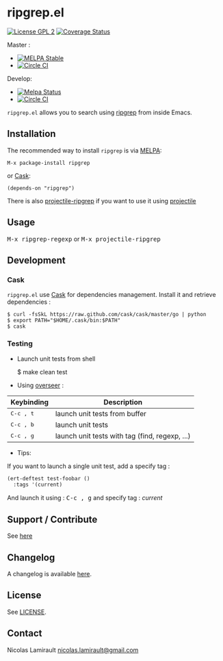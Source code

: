 # ripgrep.el

[![License GPL 2][badge-license]][LICENSE]
[![Coverage Status](https://coveralls.io/repos/nlamirault/ripgrep.el/badge.png?branch=master)](https://coveralls.io/r/nlamirault/ripgrep.el?branch=master)

Master :
* [![MELPA Stable](https://stable.melpa.org/packages/ripgrep-badge.svg)](https://stable.melpa.org/#/ripgrep)
* [![Circle CI](https://circleci.com/gh/nlamirault/ripgrep.el/tree/master.svg?style=svg)](https://circleci.com/gh/nlamirault/ripgrep.el/tree/master)

Develop:
* [![Melpa Status](https://melpa.org/packages/ripgrep-badge.svg)](https://melpa.org/#/ripgrep)
* [![Circle CI](https://circleci.com/gh/nlamirault/ripgrep.el/tree/develop.svg?style=svg)](https://circleci.com/gh/nlamirault/ripgrep.el/tree/develop)

``ripgrep.el`` allows you to search using [ripgrep][] from inside Emacs.

## Installation

The recommended way to install ``ripgrep`` is via [MELPA][]:

    M-x package-install ripgrep

or [Cask][]:

	(depends-on "ripgrep")


There is also [projectile-ripgrep](https://melpa.org/#/projectile-ripgrep) if you want to use it using [projectile](https://github.com/bbatsov/projectile)


## Usage

<kbd>M-x ripgrep-regexp</kbd> or <kbd>M-x projectile-ripgrep</kbd>



## Development

### Cask

``ripgrep.el`` use [Cask][] for dependencies management. Install it and
retrieve dependencies :

    $ curl -fsSkL https://raw.github.com/cask/cask/master/go | python
    $ export PATH="$HOME/.cask/bin:$PATH"
    $ cask


### Testing

* Launch unit tests from shell

    $ make clean test

* Using [overseer][] :

Keybinding           | Description
---------------------|------------------------------------------------------------
<kbd>C-c , t</kbd>   | launch unit tests from buffer
<kbd>C-c , b</kbd>   | launch unit tests
<kbd>C-c , g</kbd>   | launch unit tests with tag (find, regexp, ...)

* Tips:

If you want to launch a single unit test, add a specify tag :

```lisp
(ert-deftest test-foobar ()
  :tags '(current)
  ```

And launch it using : <kbd>C-c , g</kbd> and specify tag : *current*


## Support / Contribute

See [here](CONTRIBUTING.md)


## Changelog

A changelog is available [here](ChangeLog.md).


## License

See [LICENSE](LICENSE).


## Contact

Nicolas Lamirault <nicolas.lamirault@gmail.com>



[ripgrep.el]: https://github.com/nlamirault/ripgrep.el
[badge-license]: https://img.shields.io/badge/license-GPL_2-green.svg?style=flat
[LICENSE]: https://github.com/nlamirault/ripgrep.el/blob/master/LICENSE

[GNU Emacs]: https://www.gnu.org/software/emacs/
[MELPA]: https://melpa.org/
[Cask]: http://cask.github.io/
[Issue tracker]: https://github.com/nlamirault/ripgrep.el/issues

[overseer]: https://github.com/tonini/overseer.el

[ripgrep]: https://github.com/BurntSushi/ripgrep


